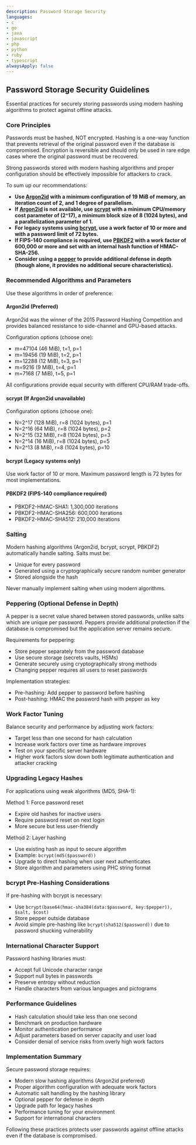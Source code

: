 ```yaml
---
description: Password Storage Security
languages:
- c
- go
- java
- javascript
- php
- python
- ruby
- typescript
alwaysApply: false
---
```


## Password Storage Security Guidelines

Essential practices for securely storing passwords using modern hashing algorithms to protect against offline attacks.

### Core Principles

Passwords must be hashed, NOT encrypted. Hashing is a one-way function that prevents retrieval of the original password even if the database is compromised. Encryption is reversible and should only be used in rare edge cases where the original password must be recovered.

Strong passwords stored with modern hashing algorithms and proper configuration should be effectively impossible for attackers to crack.

To sum up our recommendations:

- **Use [Argon2id](#argon2id) with a minimum configuration of 19 MiB of memory, an iteration count of 2, and 1 degree of parallelism.**
- **If [Argon2id](#argon2id) is not available, use [scrypt](#scrypt) with a minimum CPU/memory cost parameter of (2^17), a minimum block size of 8 (1024 bytes), and a parallelization parameter of 1.**
- **For legacy systems using [bcrypt](#bcrypt), use a work factor of 10 or more and with a password limit of 72 bytes.**
- **If FIPS-140 compliance is required, use [PBKDF2](#pbkdf2) with a work factor of 600,000 or more and set with an internal hash function of HMAC-SHA-256.**
- **Consider using a [pepper](#peppering) to provide additional defense in depth (though alone, it provides no additional secure characteristics).**

### Recommended Algorithms and Parameters

Use these algorithms in order of preference:

#### Argon2id (Preferred)
Argon2id was the winner of the 2015 Password Hashing Competition and provides balanced resistance to side-channel and GPU-based attacks.

Configuration options (choose one):
- m=47104 (46 MiB), t=1, p=1
- m=19456 (19 MiB), t=2, p=1  
- m=12288 (12 MiB), t=3, p=1
- m=9216 (9 MiB), t=4, p=1
- m=7168 (7 MiB), t=5, p=1

All configurations provide equal security with different CPU/RAM trade-offs.

#### scrypt (If Argon2id unavailable)
Configuration options (choose one):
- N=2^17 (128 MiB), r=8 (1024 bytes), p=1
- N=2^16 (64 MiB), r=8 (1024 bytes), p=2
- N=2^15 (32 MiB), r=8 (1024 bytes), p=3
- N=2^14 (16 MiB), r=8 (1024 bytes), p=5
- N=2^13 (8 MiB), r=8 (1024 bytes), p=10

#### bcrypt (Legacy systems only)
Use work factor of 10 or more. Maximum password length is 72 bytes for most implementations.

#### PBKDF2 (FIPS-140 compliance required)
- PBKDF2-HMAC-SHA1: 1,300,000 iterations
- PBKDF2-HMAC-SHA256: 600,000 iterations
- PBKDF2-HMAC-SHA512: 210,000 iterations

### Salting

Modern hashing algorithms (Argon2id, bcrypt, scrypt, PBKDF2) automatically handle salting. Salts must be:
- Unique for every password
- Generated using a cryptographically secure random number generator
- Stored alongside the hash

Never manually implement salting when using modern algorithms.

### Peppering (Optional Defense in Depth)

A pepper is a secret value shared between stored passwords, unlike salts which are unique per password. Peppers provide additional protection if the database is compromised but the application server remains secure.

Requirements for peppering:
- Store pepper separately from the password database
- Use secure storage (secrets vaults, HSMs)
- Generate securely using cryptographically strong methods
- Changing pepper requires all users to reset passwords

Implementation strategies:
- Pre-hashing: Add pepper to password before hashing
- Post-hashing: HMAC the password hash with pepper as key

### Work Factor Tuning

Balance security and performance by adjusting work factors:
- Target less than one second for hash calculation
- Increase work factors over time as hardware improves
- Test on your specific server hardware
- Higher work factors slow down both legitimate authentication and attacker cracking

### Upgrading Legacy Hashes

For applications using weak algorithms (MD5, SHA-1):

Method 1: Force password reset
- Expire old hashes for inactive users
- Require password reset on next login
- More secure but less user-friendly

Method 2: Layer hashing
- Use existing hash as input to secure algorithm
- Example: `bcrypt(md5($password))`
- Upgrade to direct hashing when user next authenticates
- Store algorithm and parameters using PHC string format

### bcrypt Pre-Hashing Considerations

If pre-hashing with bcrypt is necessary:
- Use `bcrypt(base64(hmac-sha384(data:$password, key:$pepper)), $salt, $cost)`
- Store pepper outside database
- Avoid simple pre-hashing like `bcrypt(sha512($password))` due to password shucking vulnerability

### International Character Support

Password hashing libraries must:
- Accept full Unicode character range
- Support null bytes in passwords
- Preserve entropy without reduction
- Handle characters from various languages and pictograms

### Performance Guidelines

- Hash calculation should take less than one second
- Benchmark on production hardware
- Monitor authentication performance
- Adjust parameters based on server capacity and user load
- Consider denial of service risks from overly high work factors

### Implementation Summary

Secure password storage requires:
- Modern slow hashing algorithms (Argon2id preferred)
- Proper algorithm configuration with adequate work factors
- Automatic salt handling by the hashing library
- Optional pepper for defense in depth
- Upgrade path for legacy hashes
- Performance tuning for your environment
- Support for international characters

Following these practices protects user passwords against offline attacks even if the database is compromised.